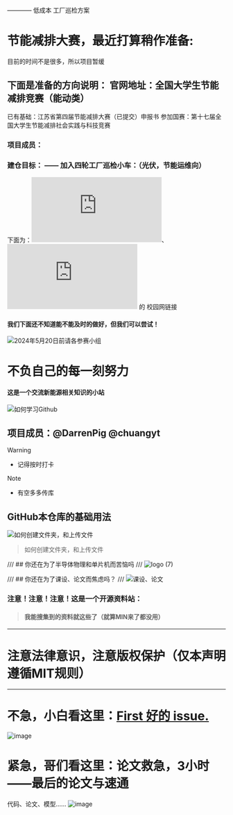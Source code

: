 ———— 低成本 工厂巡检方案
# 节能减排大赛，最近打算稍作准备:

目前的时间不是很多，所以项目暂缓

下面是准备的方向说明：
官网地址：全国大学生节能减排竞赛（能动类）
---
已有基础：江苏省第四届节能减排大赛（已提交）申报书
参加国赛：第十七届全国大学生节能减排社会实践与科技竞赛

### 项目成员：

### 建仓目标： —— 加入四轮工厂巡检小车：（光伏，节能运维向）

下面为：![省赛](https://dczx.czu.cn/2024/0315/c1781a137446/page.htm)、![国赛](https://dczx.czu.cn/2024/0408/c1781a138356/page.htm) 的 校园网链接

#### 我们下面还不知道能不能及时的做好，但我们可以尝试！
![2024年5月20日前请各参赛小组](https://github.com/Darrenpig/new_energy_coder_club/assets/121377489/f8da9517-d06b-45d7-b2bb-2d568fa90459)


# 不负自己的每一刻努力










#### 这是一个交流新能源相关知识的小站

![如何学习Github](https://github.com/Darrenpig/new_energy_coder_club/assets/121377489/078df1bc-d576-4c17-9882-b9c9174d844c)


## 项目成员：@DarrenPig @chuangyt

> [!WARNING]
> - 记得按时打卡

> [!NOTE]
> - 有空多多传库
## GitHub本仓库的基础用法
![如何创建文件夹，和上传文件](https://github.com/Darrenpig/new_energy_coder_club/assets/121377489/f23e9721-96a6-46bb-b121-e76c907d58c7)
> 如何创建文件夹，和上传文件

/// ## 你还在为了半导体物理和单片机而苦恼吗
/// ![logo (7)](https://github.com/Darrenpig/new_energy_coder_club/assets/121377489/35e38938-d76c-434a-8fa2-5c46879585db)


/// ## 你还在为了课设、论文而焦虑吗？
/// ![课设、论文](https://github.com/Darrenpig/new_energy_coder_club/assets/121377489/7e8167f0-1749-4baf-b304-cac3805509a9)

### 注意！注意！注意！这是一个开源资料站：

> #### 我能搜集到的资料就这些了（就算MIN来了都没用）

---

# 注意法律意识，注意版权保护（仅本声明遵循MIT规则）

---

# 不急，小白看这里：[First 好的 issue.](https://github.com/Darrenpig/new_energy_coder_club/issues/2)
![image](https://github.com/Darrenpig/new_energy_coder_club/assets/121377489/89abb1f3-b108-4ebc-b08b-693412b475bd)


# 紧急，哥们看这里：论文救急，3小时——最后的论文与速通

代码、论文、模型......
![image](https://github.com/Darrenpig/new_energy_coder_club/assets/121377489/3545edca-5ed4-4da1-a6d5-f8b9158e3c53)
